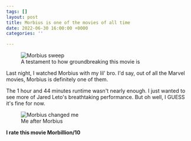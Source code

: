 ```yaml
---
tags: []
layout: post
title: Morbius is one of the movies of all time
date: 2022-06-30 16:00:00 +0000
categories: ''

---
```

<figure> <img src=![](https://cdn.discordapp.com/attachments/749821207800447077/992270356435968101/cover3.jpg)" alt="Morbius sweep"> <figcaption>A testament to how groundbreaking this movie is</figcaption> </figure>

Last night, I watched Morbius with my lil' bro. I'd say, out of all the Marvel movies, Morbius is definitely one of them.

The 1 hour and 44 minutes runtime wasn't nearly enough. I just wanted to see more of Jared Leto's breathtaking performance. But oh well, I GUESS it's fine for now.

<figure> <img src=(![](https://cdn.discordapp.com/attachments/749821207800447077/992274175748218962/ezgif-5-b701a1102f.gif)" alt="Morbius changed me"> <figcaption>Me after Morbius</figcaption> </figure>

**I rate this movie Morbillion/10**